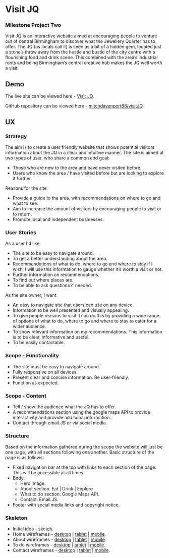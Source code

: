# Visit JQ

### Milestone Project Two

Visit JQ is an interactive website aimed at encouraging people to venture out of central Birmingham to discover what the Jewellery Quarter has to offer. The JQ (as locals call it) is seen as a bit of a hidden gem, located just a stone’s throw away from the hustle and bustle of the city centre with a flourishing food and drink scene. This combined with the area’s industrial roots and being Birmingham’s central creative hub makes the JQ well worth a visit.

## Demo

The live site can be viewed here - [Visit JQ](https://mitchdavenport88.github.io/VisitJQ/).

GitHub repository can be viewed here - [mitchdavenport88/visitJQ](https://github.com/mitchdavenport88/visitJQ).

<!-- add amiresponsive screenshot -->

## UX

### Strategy
The aim is to create a user friendly website that shows potential visitors information about the JQ in a clear and intuitive manner. The site is aimed at two types of user, who share a common end goal:
* Those who are new to the area and have never visited before.
* Users who know the area / have visited before but are looking to explore it further.

Reasons for the site:
* Provide a guide to the area, with recommendations on where to go and what to see.
* Aim to increase the amount of visitors by encouraging people to visit or to return.
* Promote local and independent businesses.

### User Stories
As a user I'd like:
* The site to be easy to navigate around. 
* To get a better understanding about the area.
* Recommendations of what to do, where to go and where to stay if I wish. I will use this information to gauge whether it’s worth a visit or not.
* Further information on recommendations.
* To find out where places are.
* To be able to ask questions if needed.

As the site owner, I want:
* An easy to navigate site that users can use on any device.
* Information to be well presented and visually appealing.
* To give people reasons to visit. I can do this by providing a wide range of options of what to do, where to go and where to stay to cater for a wider audience.
* To show relevant information on my recommendations. This information is to be clear, informative and useful.
* To be easily contactable.

### Scope - Functionality
* The site must be easy to navigate around.
* Fully responsive on all devices.
* Present clear and concise information. Be user-friendly.
* Function as expected. 

### Scope - Content
* Tell / show the audience what the JQ has to offer.
* A recommendations section using the google maps API to provide interactivity and provide additional information.
* Contact through email.JS or via social media.

### Structure
Based on the information gathered during the scope the website will just be one page, with all sections following one another. Basic structure of the page is as follows:
* Fixed navigation bar at the top with links to each section of the page. This will be accessible at all times.
* Body:
    * Hero image.
    * About section. Eat | Drink | Explore
    * What to do section. Google Maps API.
    * Contact. Email.JS.
* Footer with social media links and copyright notice.

### Skeleton

* Initial idea - [sketch](https://github.com/mitchdavenport88/VisitJQ/blob/master/readme-docs/wireframes/wireframe-sketch.jpg).
* Home wireframes - [desktop](https://github.com/mitchdavenport88/VisitJQ/blob/master/readme-docs/wireframes/home%20(desktop).png) | 
[tablet](https://github.com/mitchdavenport88/VisitJQ/blob/master/readme-docs/wireframes/home%20(tablet).png) | 
[mobile](https://github.com/mitchdavenport88/VisitJQ/blob/master/readme-docs/wireframes/home%20(phone).png).
* About wireframes - [desktop](https://github.com/mitchdavenport88/VisitJQ/blob/master/readme-docs/wireframes/about%20(desktop).png) | 
[tablet](https://github.com/mitchdavenport88/VisitJQ/blob/master/readme-docs/wireframes/about%20(tablet).png) | 
[mobile](https://github.com/mitchdavenport88/VisitJQ/blob/master/readme-docs/wireframes/about%20(phone).png).
* To do wireframes - [desktop](https://github.com/mitchdavenport88/VisitJQ/blob/master/readme-docs/wireframes/map%20(desktop).png) | 
[tablet](https://github.com/mitchdavenport88/VisitJQ/blob/master/readme-docs/wireframes/map%20(tablet).png) | 
[mobile](https://github.com/mitchdavenport88/VisitJQ/blob/master/readme-docs/wireframes/map%20(phone).png).
* Contact wireframes - [desktop](https://github.com/mitchdavenport88/VisitJQ/blob/master/readme-docs/wireframes/contact%20(desktop).png) | 
[tablet](https://github.com/mitchdavenport88/VisitJQ/blob/master/readme-docs/wireframes/contact%20(tablet).png) | 
[mobile](https://github.com/mitchdavenport88/VisitJQ/blob/master/readme-docs/wireframes/contact%20(phone).png).